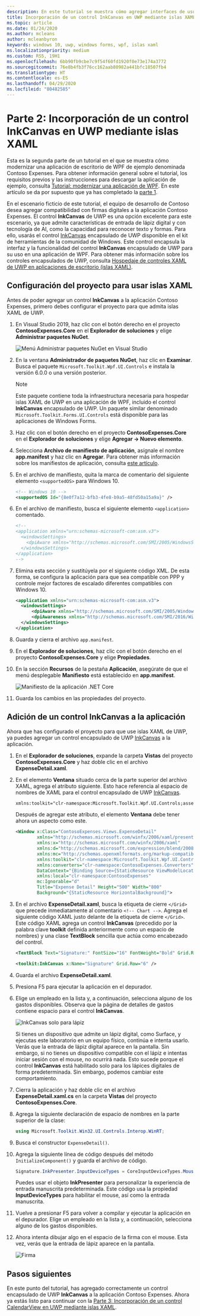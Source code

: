 ```yaml
---
description: En este tutorial se muestra cómo agregar interfaces de usuario de XAML en UWP, crear paquetes MSIX e incorporar otros componentes actuales en la aplicación de WPF.
title: Incorporación de un control InkCanvas en UWP mediante islas XAML
ms.topic: article
ms.date: 01/24/2020
ms.author: mcleans
author: mcleanbyron
keywords: windows 10, uwp, windows forms, wpf, islas xaml
ms.localizationpriority: medium
ms.custom: RS5, 19H1
ms.openlocfilehash: 6bb90fb9cbe7c9f54f60fd1920f0e73e174a3772
ms.sourcegitcommit: 76e8b4fb3f76cc162aab80982a441bfc18507fb4
ms.translationtype: HT
ms.contentlocale: es-ES
ms.lasthandoff: 04/29/2020
ms.locfileid: "80482585"
---
```

# <a name="part-2-add-a-uwp-inkcanvas-control-using-xaml-islands"></a>Parte 2: Incorporación de un control InkCanvas en UWP mediante islas XAML

Esta es la segunda parte de un tutorial en el que se muestra cómo modernizar una aplicación de escritorio de WPF de ejemplo denominada Contoso Expenses. Para obtener información general sobre el tutorial, los requisitos previos y las instrucciones para descargar la aplicación de ejemplo, consulta [Tutorial: modernizar una aplicación de WPF](modernize-wpf-tutorial.md). En este artículo se da por supuesto que ya has completado la [parte 1](modernize-wpf-tutorial-1.md).

En el escenario ficticio de este tutorial, el equipo de desarrollo de Contoso desea agregar compatibilidad con firmas digitales a la aplicación Contoso Expenses. El control **InkCanvas** de UWP es una opción excelente para este escenario, ya que admite características de entrada de lápiz digital y con tecnología de AI, como la capacidad para reconocer texto y formas. Para ello, usarás el control [InkCanvas](https://docs.microsoft.com/windows/communitytoolkit/controls/wpf-winforms/inkcanvas) encapsulado de UWP disponible en el kit de herramientas de la comunidad de Windows. Este control encapsula la interfaz y la funcionalidad del control **InkCanvas** encapsulado de UWP para su uso en una aplicación de WPF. Para obtener más información sobre los controles encapsulados de UWP, consulta [Hospedaje de controles XAML de UWP en aplicaciones de escritorio (islas XAML)](xaml-islands.md).

## <a name="configure-the-project-to-use-xaml-islands"></a>Configuración del proyecto para usar islas XAML

Antes de poder agregar un control **InkCanvas** a la aplicación Contoso Expenses, primero debes configurar el proyecto para que admita islas XAML de UWP.

1. En Visual Studio 2019, haz clic con el botón derecho en el proyecto **ContosoExpenses.Core** en el **Explorador de soluciones** y elige **Administrar paquetes NuGet**.

    ![Menú Administrar paquetes NuGet en Visual Studio](images/wpf-modernize-tutorial//ManageNuGetPackages.png)

2. En la ventana **Administrador de paquetes NuGet**, haz clic en **Examinar**. Busca el paquete `Microsoft.Toolkit.Wpf.UI.Controls` e instala la versión 6.0.0 o una versión posterior.

    > [!NOTE]
    > Este paquete contiene toda la infraestructura necesaria para hospedar islas XAML de UWP en una aplicación de WPF, incluido el control **InkCanvas** encapsulado de UWP. Un paquete similar denominado `Microsoft.Toolkit.Forms.UI.Controls` está disponible para las aplicaciones de Windows Forms.

3. Haz clic con el botón derecho en el proyecto **ContosoExpenses.Core** en el **Explorador de soluciones** y elige **Agregar -> Nuevo elemento**.

4. Selecciona **Archivo de manifiesto de aplicación**, asígnale el nombre **app.manifest** y haz clic en **Agregar**. Para obtener más información sobre los manifiestos de aplicación, consulta [este artículo](https://docs.microsoft.com/windows/desktop/SbsCs/application-manifests).

5. En el archivo de manifiesto, quita la marca de comentario del siguiente elemento `<supportedOS>` para Windows 10.

    ```xml
    <!-- Windows 10 -->
    <supportedOS Id="{8e0f7a12-bfb3-4fe8-b9a5-48fd50a15a9a}" />
    ```

6. En el archivo de manifiesto, busca el siguiente elemento `<application>` comentado.

    ```xml
    <!--
    <application xmlns="urn:schemas-microsoft-com:asm.v3">
      <windowsSettings>
        <dpiAware xmlns="http://schemas.microsoft.com/SMI/2005/WindowsSettings">true</dpiAware>
      </windowsSettings>
    </application>
    -->
    ```

7. Elimina esta sección y sustitúyela por el siguiente código XML. De esta forma, se configura la aplicación para que sea compatible con PPP y controle mejor factores de escalado diferentes compatibles con Windows 10.

    ```xml
    <application xmlns="urn:schemas-microsoft-com:asm.v3">
      <windowsSettings>
          <dpiAware xmlns="http://schemas.microsoft.com/SMI/2005/WindowsSettings">true/PM</dpiAware>
          <dpiAwareness xmlns="http://schemas.microsoft.com/SMI/2016/WindowsSettings">PerMonitorV2, PerMonitor</dpiAwareness>
      </windowsSettings>
    </application>
    ```

8. Guarda y cierra el archivo `app.manifest`.

9. En el **Explorador de soluciones**, haz clic con el botón derecho en el proyecto **ContosoExpenses.Core** y elige **Propiedades**.

10. En la sección **Recursos** de la pestaña **Aplicación**, asegúrate de que el menú desplegable **Manifiesto** está establecido en **app.manifest**.

    ![Manifiesto de la aplicación .NET Core](images/wpf-modernize-tutorial/NetCoreAppManifest.png)

11. Guarda los cambios en las propiedades del proyecto.

## <a name="add-an-inkcanvas-control-to-the-app"></a>Adición de un control InkCanvas a la aplicación

Ahora que has configurado el proyecto para que use islas XAML de UWP, ya puedes agregar un control encapsulado de UWP [InkCanvas](https://docs.microsoft.com/windows/communitytoolkit/controls/wpf-winforms/inkcanvas) a la aplicación.

1. En el **Explorador de soluciones**, expande la carpeta **Vistas** del proyecto **ContosoExpenses.Core** y haz doble clic en el archivo **ExpenseDetail.xaml**.

2. En el elemento **Ventana** situado cerca de la parte superior del archivo XAML, agrega el atributo siguiente. Esto hace referencia al espacio de nombres de XAML para el control encapsulado de UWP [InkCanvas](https://docs.microsoft.com/windows/communitytoolkit/controls/wpf-winforms/inkcanvas).

    ```xml
    xmlns:toolkit="clr-namespace:Microsoft.Toolkit.Wpf.UI.Controls;assembly=Microsoft.Toolkit.Wpf.UI.Controls"
    ```

    Después de agregar este atributo, el elemento **Ventana** debe tener ahora un aspecto como este.

    ```xml
    <Window x:Class="ContosoExpenses.Views.ExpenseDetail"
            xmlns="http://schemas.microsoft.com/winfx/2006/xaml/presentation"
            xmlns:x="http://schemas.microsoft.com/winfx/2006/xaml"
            xmlns:d="http://schemas.microsoft.com/expression/blend/2008"
            xmlns:mc="http://schemas.openxmlformats.org/markup-compatibility/2006"
            xmlns:toolkit="clr-namespace:Microsoft.Toolkit.Wpf.UI.Controls;assembly=Microsoft.Toolkit.Wpf.UI.Controls"
            xmlns:converters="clr-namespace:ContosoExpenses.Converters"
            DataContext="{Binding Source={StaticResource ViewModelLocator}, Path=ExpensesDetailViewModel}"
            xmlns:local="clr-namespace:ContosoExpenses"
            mc:Ignorable="d"
            Title="Expense Detail" Height="500" Width="800"
            Background="{StaticResource HorizontalBackground}">
    ```

4. En el archivo **ExpenseDetail.xaml**, busca la etiqueta de cierre `</Grid>` que precede inmediatamente al comentario `<!-- Chart -->`. Agrega el siguiente código XAML justo delante de la etiqueta de cierre `</Grid>`. Este código XAML agrega un control **InkCanvas** (precedido por la palabra clave **toolkit** definida anteriormente como un espacio de nombres) y una clase **TextBlock** sencilla que actúa como encabezado del control.

    ```xml
    <TextBlock Text="Signature:" FontSize="16" FontWeight="Bold" Grid.Row="5" />

    <toolkit:InkCanvas x:Name="Signature" Grid.Row="6" />
    ```

5. Guarda el archivo **ExpenseDetail.xaml**.

6. Presiona F5 para ejecutar la aplicación en el depurador.

7. Elige un empleado en la lista y, a continuación, selecciona alguno de los gastos disponibles. Observa que la página de detalles de gastos contiene espacio para el control **InkCanvas**.

    ![InkCanvas solo para lápiz](images/wpf-modernize-tutorial/InkCanvasPenOnly.png)

    Si tienes un dispositivo que admite un lápiz digital, como Surface, y ejecutas este laboratorio en un equipo físico, continúa e intenta usarlo. Verás que la entrada de lápiz digital aparece en la pantalla. Sin embargo, si no tienes un dispositivo compatible con el lápiz e intentas iniciar sesión con el mouse, no ocurrirá nada. Esto sucede porque el control **InkCanvas** está habilitado solo para los lápices digitales de forma predeterminada. Sin embargo, podemos cambiar este comportamiento.

8. Cierra la aplicación y haz doble clic en el archivo **ExpenseDetail.xaml.cs** en la carpeta **Vistas** del proyecto **ContosoExpenses.Core**.

9. Agrega la siguiente declaración de espacio de nombres en la parte superior de la clase:

    ```csharp
    using Microsoft.Toolkit.Win32.UI.Controls.Interop.WinRT;
    ```

10. Busca el constructor `ExpenseDetail()`.

11. Agrega la siguiente línea de código después del método `InitializeComponent()` y guarda el archivo de código.

    ```csharp
    Signature.InkPresenter.InputDeviceTypes = CoreInputDeviceTypes.Mouse | CoreInputDeviceTypes.Pen;
    ```

    Puedes usar el objeto **InkPresenter** para personalizar la experiencia de entrada manuscrita predeterminada. Este código usa la propiedad **InputDeviceTypes** para habilitar el mouse, así como la entrada manuscrita.

12. Vuelve a presionar F5 para volver a compilar y ejecutar la aplicación en el depurador. Elige un empleado en la lista y, a continuación, selecciona alguno de los gastos disponibles.

13. Ahora intenta dibujar algo en el espacio de la firma con el mouse. Esta vez, verás que la entrada de lápiz aparece en la pantalla.

    ![Firma](images/wpf-modernize-tutorial/Signature.png)

## <a name="next-steps"></a>Pasos siguientes

En este punto del tutorial, has agregado correctamente un control encapsulado de UWP **InkCanvas** a la aplicación Contoso Expenses. Ahora ya estás listo para continuar con la [Parte 3: Incorporación de un control CalendarView en UWP mediante islas XAML](modernize-wpf-tutorial-3.md).
